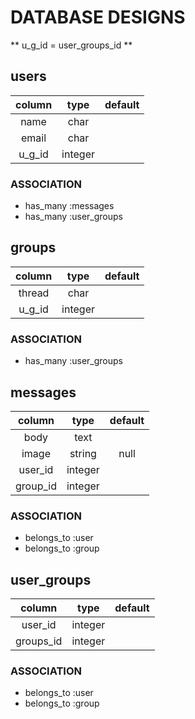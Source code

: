 # DATABASE DESIGNS

** u_g_id = user_groups_id **

## users
| column     | type        | default      |
|:----------:|:-----------:|:------------:|
| name       | char        |              |
| email      | char        |              |
| u_g_id     | integer     |              |

### ASSOCIATION
- has_many :messages
- has_many :user_groups

## groups
| column     | type        | default      |
|:----------:|:-----------:|:------------:|
| thread     | char        |              |
| u_g_id     | integer     |              |

### ASSOCIATION
- has_many :user_groups

## messages
| column     | type        | default      |
|:----------:|:-----------:|:------------:|
| body       | text        |              |
| image      | string      | null         |
| user_id    | integer     |              |
| group_id   | integer     |              |

### ASSOCIATION
- belongs_to :user
- belongs_to :group

## user_groups
| column     | type        | default      |
|:----------:|:-----------:|:------------:|
| user_id    | integer     |              |
| groups_id  | integer     |              |

### ASSOCIATION
- belongs_to :user
- belongs_to :group
